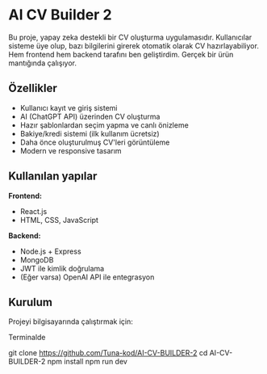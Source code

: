 # AI CV Builder 2

Bu proje, yapay zeka destekli bir CV oluşturma uygulamasıdır. Kullanıcılar sisteme üye olup, bazı bilgilerini girerek otomatik olarak CV hazırlayabiliyor. Hem frontend hem backend tarafını ben geliştirdim. Gerçek bir ürün mantığında çalışıyor.

## Özellikler

- Kullanıcı kayıt ve giriş sistemi
- AI (ChatGPT API) üzerinden CV oluşturma
- Hazır şablonlardan seçim yapma ve canlı önizleme
- Bakiye/kredi sistemi (ilk kullanım ücretsiz)
- Daha önce oluşturulmuş CV'leri görüntüleme
- Modern ve responsive tasarım

## Kullanılan yapılar

**Frontend:**
- React.js
- HTML, CSS, JavaScript

**Backend:**
- Node.js + Express
- MongoDB
- JWT ile kimlik doğrulama
- (Eğer varsa) OpenAI API ile entegrasyon

## Kurulum

Projeyi bilgisayarında çalıştırmak için:

Terminalde

git clone https://github.com/Tuna-kod/AI-CV-BUILDER-2
cd AI-CV-BUILDER-2
npm install
npm run dev